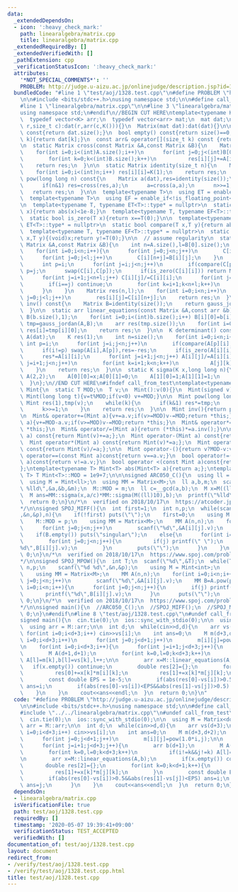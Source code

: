```yaml
---
data:
  _extendedDependsOn:
  - icon: ':heavy_check_mark:'
    path: linearalgebra/matrix.cpp
    title: linearalgebra/matrix.cpp
  _extendedRequiredBy: []
  _extendedVerifiedWith: []
  _pathExtension: cpp
  _verificationStatusIcon: ':heavy_check_mark:'
  attributes:
    '*NOT_SPECIAL_COMMENTS*': ''
    PROBLEM: http://judge.u-aizu.ac.jp/onlinejudge/description.jsp?id=1328
  bundledCode: "#line 1 \"test/aoj/1328.test.cpp\"\n#define PROBLEM \"http://judge.u-aizu.ac.jp/onlinejudge/description.jsp?id=1328\"\
    \n\n#include <bits/stdc++.h>\nusing namespace std;\n\n#define call_from_test\n\
    #line 1 \"linearalgebra/matrix.cpp\"\n\n#line 3 \"linearalgebra/matrix.cpp\"\n\
    using namespace std;\n#endif\n//BEGIN CUT HERE\ntemplate<typename K>\nstruct Matrix{\n\
    \  typedef vector<K> arr;\n  typedef vector<arr> mat;\n  mat dat;\n\n  Matrix(size_t\
    \ r,size_t c):dat(r,arr(c,K())){}\n  Matrix(mat dat):dat(dat){}\n\n  size_t size()\
    \ const{return dat.size();}\n  bool empty() const{return size()==0;}\n  arr& operator[](size_t\
    \ k){return dat[k];}\n  const arr& operator[](size_t k) const {return dat[k];}\n\
    \n  static Matrix cross(const Matrix &A,const Matrix &B){\n    Matrix res(A.size(),B[0].size());\n\
    \    for(int i=0;i<(int)A.size();i++)\n      for(int j=0;j<(int)B[0].size();j++)\n\
    \        for(int k=0;k<(int)B.size();k++)\n          res[i][j]+=A[i][k]*B[k][j];\n\
    \    return res;\n  }\n\n  static Matrix identity(size_t n){\n    Matrix res(n,n);\n\
    \    for(int i=0;i<(int)n;i++) res[i][i]=K(1);\n    return res;\n  }\n\n  Matrix\
    \ pow(long long n) const{\n    Matrix a(dat),res=identity(size());\n    while(n){\n\
    \      if(n&1) res=cross(res,a);\n      a=cross(a,a);\n      n>>=1;\n    }\n \
    \   return res;\n  }\n\n  template<typename T>\n  using ET = enable_if<is_floating_point<T>::value>;\n\
    \  template<typename T>\n  using EF = enable_if<!is_floating_point<T>::value>;\n\
    \n  template<typename T, typename ET<T>::type* = nullptr>\n  static bool is_zero(T\
    \ x){return abs(x)<1e-8;}\n  template<typename T, typename EF<T>::type* = nullptr>\n\
    \  static bool is_zero(T x){return x==T(0);}\n\n  template<typename T, typename\
    \ ET<T>::type* = nullptr>\n  static bool compare(T x,T y){return abs(x)<abs(y);}\n\
    \  template<typename T, typename EF<T>::type* = nullptr>\n  static bool compare(T\
    \ x,T y){(void)x;return y!=T(0);}\n\n  // assume regularity\n  static Matrix gauss_jordan(const\
    \ Matrix &A,const Matrix &B){\n    int n=A.size(),l=B[0].size();\n    Matrix C(n,n+l);\n\
    \    for(int i=0;i<n;i++){\n      for(int j=0;j<n;j++)\n        C[i][j]=A[i][j];\n\
    \      for(int j=0;j<l;j++)\n        C[i][n+j]=B[i][j];\n    }\n    for(int i=0;i<n;i++){\n\
    \      int p=i;\n      for(int j=i;j<n;j++)\n        if(compare(C[p][i],C[j][i]))\
    \ p=j;\n      swap(C[i],C[p]);\n      if(is_zero(C[i][i])) return Matrix(0,0);\n\
    \      for(int j=i+1;j<n+l;j++) C[i][j]/=C[i][i];\n      for(int j=0;j<n;j++){\n\
    \        if(i==j) continue;\n        for(int k=i+1;k<n+l;k++)\n          C[j][k]-=C[j][i]*C[i][k];\n\
    \      }\n    }\n    Matrix res(n,l);\n    for(int i=0;i<n;i++)\n      for(int\
    \ j=0;j<l;j++)\n        res[i][j]=C[i][n+j];\n    return res;\n  }\n\n  Matrix\
    \ inv() const{\n    Matrix B=identity(size());\n    return gauss_jordan(*this,B);\n\
    \  }\n\n  static arr linear_equations(const Matrix &A,const arr &b){\n    Matrix\
    \ B(b.size(),1);\n    for(int i=0;i<(int)b.size();i++) B[i][0]=b[i];\n    Matrix\
    \ tmp=gauss_jordan(A,B);\n    arr res(tmp.size());\n    for(int i=0;i<(int)tmp.size();i++)\
    \ res[i]=tmp[i][0];\n    return res;\n  }\n\n  K determinant() const{\n    Matrix\
    \ A(dat);\n    K res(1);\n    int n=size();\n    for(int i=0;i<n;i++){\n     \
    \ int p=i;\n      for(int j=i;j<n;j++)\n        if(compare(A[p][i],A[j][i])) p=j;\n\
    \      if(i!=p) swap(A[i],A[p]),res=-res;\n      if(is_zero(A[i][i])) return K(0);\n\
    \      res*=A[i][i];\n      for(int j=i+1;j<n;j++) A[i][j]/=A[i][i];\n      for(int\
    \ j=i+1;j<n;j++)\n        for(int k=i+1;k<n;k++)\n          A[j][k]-=A[j][i]*A[i][k];\n\
    \    }\n    return res;\n  }\n\n  static K sigma(K x,long long n){\n    Matrix\
    \ A(2,2);\n    A[0][0]=x;A[0][1]=0;\n    A[1][0]=1;A[1][1]=1;\n    return A.pow(n)[1][0];\n\
    \  }\n};\n//END CUT HERE\n#ifndef call_from_test\ntemplate<typename T>\nstruct\
    \ Mint{\n  static T MOD;\n  T v;\n  Mint():v(0){}\n  Mint(signed v):v(v){}\n \
    \ Mint(long long t){v=t%MOD;if(v<0) v+=MOD;}\n\n  Mint pow(long long k){\n   \
    \ Mint res(1),tmp(v);\n    while(k){\n      if(k&1) res*=tmp;\n      tmp*=tmp;\n\
    \      k>>=1;\n    }\n    return res;\n  }\n\n  Mint inv(){return pow(MOD-2);}\n\
    \n  Mint& operator+=(Mint a){v+=a.v;if(v>=MOD)v-=MOD;return *this;}\n  Mint& operator-=(Mint\
    \ a){v+=MOD-a.v;if(v>=MOD)v-=MOD;return *this;}\n  Mint& operator*=(Mint a){v=1LL*v*a.v%MOD;return\
    \ *this;}\n  Mint& operator/=(Mint a){return (*this)*=a.inv();}\n\n  Mint operator+(Mint\
    \ a) const{return Mint(v)+=a;};\n  Mint operator-(Mint a) const{return Mint(v)-=a;};\n\
    \  Mint operator*(Mint a) const{return Mint(v)*=a;};\n  Mint operator/(Mint a)\
    \ const{return Mint(v)/=a;};\n\n  Mint operator-(){return v?MOD-v:v;}\n\n  bool\
    \ operator==(const Mint a)const{return v==a.v;}\n  bool operator!=(const Mint\
    \ a)const{return v!=a.v;}\n  bool operator <(const Mint a)const{return v <a.v;};\n\
    };\ntemplate<typename T> Mint<T> abs(Mint<T> a){return a;};\ntemplate<typename\
    \ T> T Mint<T>::MOD = 1e9+7;\n\n\nsigned ARC050_C(){\n  using ll = long long;\n\
    \  using M = Mint<ll>;\n  using MM = Matrix<M>;\n  ll a,b,m;\n  scanf(\"%lld %lld\
    \ %lld\",&a,&b,&m);\n  M::MOD = m;\n  ll c=__gcd(a,b);\n  M x=M((ll)10).pow(c);\n\
    \  M ans=MM::sigma(x,a/c)*MM::sigma(M((ll)10),b);\n  printf(\"%lld\\n\",ans.v);\n\
    \  return 0;\n}\n/*\n  verified on 2018/10/17\n  https://atcoder.jp/contests/arc050/tasks/arc050_c\n\
    */\n\nsigned SPOJ_MIFF(){\n  int first=1;\n  int n,p;\n  while(scanf(\"%d %d\"\
    ,&n,&p),n){\n    if(!first) puts(\"\");\n    first=0;\n    using M = Mint<int>;\n\
    \    M::MOD = p;\n    using MM = Matrix<M>;\n    MM A(n,n);\n    for(int i=0;i<n;i++)\n\
    \      for(int j=0;j<n;j++)\n        scanf(\"%d\",&A[i][j].v);\n    MM B=A.inv();\n\
    \    if(B.empty()) puts(\"singular\");\n    else{\n      for(int i=0;i<n;i++){\n\
    \        for(int j=0;j<n;j++){\n          if(j) printf(\" \");\n          printf(\"\
    %d\",B[i][j].v);\n        }\n        puts(\"\");\n      }\n    }\n  }\n  return\
    \ 0;\n}\n/*\n  verified on 2018/10/17\n  https://www.spoj.com/problems/MIFF/\n\
    */\n\nsigned SPOJ_MPOW(){\n  int T;\n  scanf(\"%d\",&T);\n  while(T--){\n    int\
    \ n,p;\n    scanf(\"%d %d\",&n,&p);\n    using M = Mint<int>;\n    M::MOD = 1e9+7;\n\
    \    using MM = Matrix<M>;\n    MM A(n,n);\n    for(int i=0;i<n;i++)\n      for(int\
    \ j=0;j<n;j++)\n        scanf(\"%d\",&A[i][j].v);\n    MM B=A.pow(p);\n    for(int\
    \ i=0;i<n;i++){\n      for(int j=0;j<n;j++){\n        if(j) printf(\" \");\n \
    \       printf(\"%d\",B[i][j].v);\n      }\n      puts(\"\");\n    }\n  }\n  return\
    \ 0;\n}\n/*\n  verified on 2018/10/17\n  https://www.spoj.com/problems/MPOW/\n\
    */\n\nsigned main(){\n  //ARC050_C();\n  //SPOJ_MIFF();\n  //SPOJ_MPOW();\n  return\
    \ 0;\n}\n#endif\n#line 8 \"test/aoj/1328.test.cpp\"\n#undef call_from_test\n\n\
    signed main(){\n  cin.tie(0);\n  ios::sync_with_stdio(0);\n\n  using M = Matrix<double>;\n\
    \  using arr = M::arr;\n\n  int d;\n  while(cin>>d,d){\n    arr vs(d+3);\n   \
    \ for(int i=0;i<d+3;i++) cin>>vs[i];\n    int ans=0;\n    M m(d+3,d+2);\n    for(int\
    \ i=0;i<d+3;i++)\n      for(int j=0;j<d+1;j++)\n        m[i][j]=pow(1.0*i,j);\n\
    \n    for(int i=0;i<d+3;i++){\n      for(int j=i+1;j<d+3;j++){\n        arr b(d+1);\n\
    \        M A(d+1,d+1);\n        for(int k=0,l=0;k<d+3;k++)\n          if(i!=k&&j!=k)\
    \ A[l]=m[k],b[l]=vs[k],l++;\n\n        arr x=M::linear_equations(A,b);\n     \
    \   if(x.empty()) continue;\n        double res[2]={};\n        for(int k=0;k<d+1;k++){\n\
    \          res[0]+=x[k]*m[i][k];\n          res[1]+=x[k]*m[j][k];\n        }\n\
    \        const double EPS = 1e-5;\n        if(abs(res[0]-vs[i])>0.5&&abs(res[1]-vs[j])<EPS)\
    \ ans=i;\n        if(abs(res[0]-vs[i])<EPS&&abs(res[1]-vs[j])>0.5) ans=j;\n  \
    \    }\n    }\n    cout<<ans<<endl;\n  }\n  return 0;\n}\n"
  code: "#define PROBLEM \"http://judge.u-aizu.ac.jp/onlinejudge/description.jsp?id=1328\"\
    \n\n#include <bits/stdc++.h>\nusing namespace std;\n\n#define call_from_test\n\
    #include \"../../linearalgebra/matrix.cpp\"\n#undef call_from_test\n\nsigned main(){\n\
    \  cin.tie(0);\n  ios::sync_with_stdio(0);\n\n  using M = Matrix<double>;\n  using\
    \ arr = M::arr;\n\n  int d;\n  while(cin>>d,d){\n    arr vs(d+3);\n    for(int\
    \ i=0;i<d+3;i++) cin>>vs[i];\n    int ans=0;\n    M m(d+3,d+2);\n    for(int i=0;i<d+3;i++)\n\
    \      for(int j=0;j<d+1;j++)\n        m[i][j]=pow(1.0*i,j);\n\n    for(int i=0;i<d+3;i++){\n\
    \      for(int j=i+1;j<d+3;j++){\n        arr b(d+1);\n        M A(d+1,d+1);\n\
    \        for(int k=0,l=0;k<d+3;k++)\n          if(i!=k&&j!=k) A[l]=m[k],b[l]=vs[k],l++;\n\
    \n        arr x=M::linear_equations(A,b);\n        if(x.empty()) continue;\n \
    \       double res[2]={};\n        for(int k=0;k<d+1;k++){\n          res[0]+=x[k]*m[i][k];\n\
    \          res[1]+=x[k]*m[j][k];\n        }\n        const double EPS = 1e-5;\n\
    \        if(abs(res[0]-vs[i])>0.5&&abs(res[1]-vs[j])<EPS) ans=i;\n        if(abs(res[0]-vs[i])<EPS&&abs(res[1]-vs[j])>0.5)\
    \ ans=j;\n      }\n    }\n    cout<<ans<<endl;\n  }\n  return 0;\n}\n"
  dependsOn:
  - linearalgebra/matrix.cpp
  isVerificationFile: true
  path: test/aoj/1328.test.cpp
  requiredBy: []
  timestamp: '2020-05-07 19:39:41+09:00'
  verificationStatus: TEST_ACCEPTED
  verifiedWith: []
documentation_of: test/aoj/1328.test.cpp
layout: document
redirect_from:
- /verify/test/aoj/1328.test.cpp
- /verify/test/aoj/1328.test.cpp.html
title: test/aoj/1328.test.cpp
---
```

